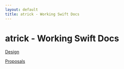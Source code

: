 ```yaml
---
layout: default
title: atrick - Working Swift Docs
---
```


# atrick - Working Swift Docs

[Design](design)

[Proposals](proposals)

